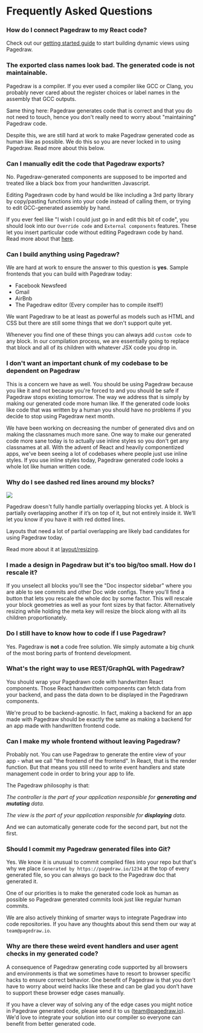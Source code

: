# Frequently Asked Questions

### How do I connect Pagedraw to my React code?
Check out our [getting started guide](/data-binding/) to start building dynamic views using Pagedraw.

### The exported class names look bad. The generated code is not maintainable.
Pagedraw is a compiler. If you ever used a compiler like GCC or Clang, you probably never cared about the register choices or label names in the assembly that GCC outputs.

Same thing here: Pagedraw generates code that is correct and that you do not need to touch, hence you don't really need to worry about "maintaining" Pagedraw code.

Despite this, we are still hard at work to make Pagedraw generated code as human like as possible. We do this so you are never locked in to using Pagedraw. Read more about this below.

### Can I manually edit the code that Pagedraw exports?
No. Pagedraw-generated components are supposed to be imported and treated like a black box from your handwritten Javascript.

Editing Pagedrawn code by hand would be like including a 3rd party library by copy/pasting functions into your code instead of calling them, or trying to edit GCC-generated assembly by hand.

If you ever feel like "I wish I could just go in and edit this bit of code", you should look into our `Override code` and `External components` features. These let you insert particular code without editing Pagedrawn code by hand. Read more about that [here](/integrating/).

### Can I build anything using Pagedraw?
We are hard at work to ensure the answer to this question is **yes**. Sample frontends that you can build with Pagedraw today:


- Facebook Newsfeed
- Gmail
- AirBnb
- The Pagedraw editor (Every compiler has to compile itself!)

We want Pagedraw to be at least as powerful as models such as HTML and CSS but there are still some things that we don't support quite yet.

Whenever you find one of these things you can always add `custom code` to any block. In our compilation process, we are essentially going to replace that block and all of its children with whatever JSX code you drop in.

### I don't want an important chunk of my codebase to be dependent on Pagedraw
This is a concern we have as well. You should be using Pagedraw because you like it and not because you're forced to and you should be safe if Pagedraw stops existing tomorrow. The way we address that is simply by making our generated code more human like. If the generated code looks like code that was written by a human you should have no problems if you decide to stop using Pagedraw next month.

We have been working on decreasing the number of generated divs and on making the classnames much more sane. One way to make our generated code more sane today is to actually use inline styles so you don't get any classnames at all. With the advent of React and heavily componentized apps, we've been seeing a lot of codebases where people just use inline styles. If you use inline styles today, Pagedraw generated code looks a whole lot like human written code.

### Why do I see dashed red lines around my blocks?

![](https://documentation.pagedraw.io/images/overlapping.png)


Pagedraw doesn't fully handle partially overlapping blocks yet. A block is partially overlapping another if it’s on top of it, but not entirely inside it. We’ll let you know if you have it with red dotted lines.

Layouts that need a lot of partial overlapping are likely bad candidates for using Pagedraw today.

Read more about it at [layout/resizing](https://documentation.pagedraw.io/layout/).

### I made a design in Pagedraw but it's too big/too small. How do I rescale it?
If you unselect all blocks you'll see the "Doc inspector sidebar" where you are able to see commits and other Doc wide configs. There you'll find a button that lets you rescale the whole doc by some factor. This will rescale your block geometries as well as your font sizes by that factor. Alternatively resizing while holding the meta key will resize the block along with all its children proportionately.

### Do I still have to know how to code if I use Pagedraw?
Yes. Pagedraw is **not** a code free solution. We simply automate a big chunk of the most boring parts of frontend development.

### What's the right way to use REST/GraphQL with Pagedraw?
You should wrap your Pagedrawn code with handwritten React components. Those React handwritten components can fetch data from your backend, and pass the data down to be displayed in the Pagedrawn components.

We're proud to be backend-agnostic. In fact, making a backend for an app made with
Pagedraw should be exactly the same as making a backend for an app made with handwritten frontend code.

### Can I make my whole frontend without leaving Pagedraw?
Probably not. You can use Pagedraw to generate the entire view of your app - what we call "the frontend of the frontend". In React, that is the render function. But that means you still need to write event handlers and state management code in order to bring your app to life.

The Pagedraw philosophy is that:

*The controller is the part of your application responsible for* ***generating and mutating*** *data.*

*The view is the part of your application responsible for* ***displaying*** *data.*

And we can automatically generate code for the second part, but not the first.

### Should I commit my Pagedraw generated files into Git?
Yes. We know it is unusual to commit compiled files into your repo but that's why we place `Generated by https://pagedraw.io/1234` at the top of every generated file, so you can always go back to the Pagedraw doc that generated it.

One of our priorities is to make the generated code look as human as possible so Pagedraw generated commits look just like regular human commits.

We are also actively thinking of smarter ways to integrate Pagedraw into code repositories. If you have any thoughts about this send them our way at `team@pagedraw.io`.

### Why are there these weird event handlers and user agent checks in my generated code?
A consequence of Pagedraw generating code supported by all browsers and environments is that we sometimes have to resort to browser specific hacks to ensure correct behavior. One benefit of Pagedraw is that you don’t have to worry about weird hacks like these and can be glad you don’t have to support these browser edge cases manually.

If you have a clever way of solving any of the edge cases you might notice in Pagedraw generated code, please send it to us (team@pagedraw.io). We'd love to integrate your solution into our compiler so everyone can benefit from better generated code.
